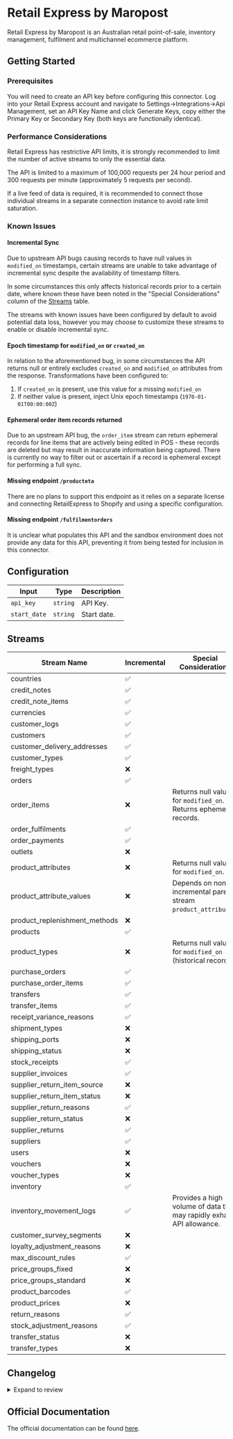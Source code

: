 # Retail Express by Maropost
Retail Express by Maropost is an Australian retail point-of-sale, inventory management, fulfilment and multichannel ecommerce platform.

## Getting Started

### Prerequisites
You will need to create an API key before configuring this connector. Log into your Retail Express account and navigate to Settings→Integrations→Api Management, set an API Key Name and click Generate Keys, copy either the Primary Key or Secondary Key (both keys are functionally identical).

### Performance Considerations
Retail Express has restrictive API limits, it is strongly recommended to limit the number of active streams to only the essential data.

The API is limited to a maximum of 100,000 requests per 24 hour period and 300 requests per minute (approximately 5 requests per second).

If a live feed of data is required, it is recommended to connect those individual streams in a separate connection instance to avoid rate limit saturation.

### Known Issues

#### Incremental Sync
Due to upstream API bugs causing records to have null values in `modified_on` timestamps, certain streams are unable to take advantage of incremental sync despite the availability of timestamp filters. 

In some circumstances this only affects historical records prior to a certain date, where known these have been noted in the "Special Considerations" column of the [Streams](#Streams) table.

The streams with known issues have been configured by default to avoid potential data loss, however you may choose to customize these streams to enable or disable incremental sync.

#### Epoch timestamp for `modified_on` or `created_on`
In relation to the aforementioned bug, in some circumstances the API returns null or entirely excludes `created_on` and `modified_on` attributes from the response. Transformations have been configured to:

1. If `created_on` is present, use this value for a missing `modified_on`
2. If neither value is present, inject Unix epoch timestamps (`1970-01-01T00:00:00Z`)

#### Ephemeral order item records returned
Due to an upstream API bug, the `order_item` stream can return ephemeral records for line items that are actively being edited in POS - these records are deleted but may result in inaccurate information being captured. There is currently no way to filter out or ascertain if a record is ephemeral except for performing a full sync.

#### Missing endpoint `/producteta`
There are no plans to support this endpoint as it relies on a separate license and connecting RetailExpress to Shopify and using a specific configuration.

#### Missing endpoint `/fulfilmentorders`
It is unclear what populates this API and the sandbox environment does not provide any data for this API, preventing it from being tested for inclusion in this connector.

## Configuration

| Input | Type | Description |
|-------|------|-------------|
| `api_key` | `string` | API Key.  |
| `start_date` | `string` | Start date.  |

## Streams
| Stream Name | Incremental | Special Considerations |
|-------------|-------------|------------------------|
| countries |  ✅  |
| credit_notes |  ✅  |
| credit_note_items |  ✅  |
| currencies |  ✅  |
| customer_logs |  ✅  |
| customers |  ✅  |
| customer_delivery_addresses |  ✅  |
| customer_types |  ✅  |
| freight_types |  ❌  |
| orders |  ✅  |
| order_items |  ❌  | Returns null values for `modified_on`. Returns ephemeral records.
| order_fulfilments |  ✅  |
| order_payments |  ✅  |
| outlets |  ❌  |
| product_attributes |  ❌  | Returns null values for `modified_on`.
| product_attribute_values |  ❌  | Depends on non-incremental parent stream `product_attributes`.
| product_replenishment_methods |  ❌  |
| products |  ✅  |
| product_types |  ❌  | Returns null values for `modified_on` (historical records).
| purchase_orders |  ✅  |
| purchase_order_items |  ✅  |
| transfers |  ✅  |
| transfer_items |  ✅  |
| receipt_variance_reasons |  ✅  |
| shipment_types |  ❌  |
| shipping_ports |  ❌  |
| shipping_status |  ❌  |
| stock_receipts |  ✅  |
| supplier_invoices |  ✅  |
| supplier_return_item_source |  ❌  |
| supplier_return_item_status |  ❌  |
| supplier_return_reasons |  ✅  |
| supplier_return_status |  ❌  |
| supplier_returns |  ✅  |
| suppliers |  ✅  |
| users |  ❌  |
| vouchers |  ❌  |
| voucher_types |  ❌  |
| inventory |  ✅  |
| inventory_movement_logs |  ✅  | Provides a high volume of data that may rapidly exhaust API allowance.
| customer_survey_segments |  ❌  |
| loyalty_adjustment_reasons |  ❌  |
| max_discount_rules |  ✅  |
| price_groups_fixed |  ❌  |
| price_groups_standard |  ❌  |
| product_barcodes |  ✅  |
| product_prices |  ❌  |
| return_reasons |  ✅  |
| stock_adjustment_reasons |  ✅  |
| transfer_status |  ❌  |
| transfer_types |  ❌  |

## Changelog

<details>
  <summary>Expand to review</summary>

| Version          | Date              | Pull Request | Subject        |
|------------------|-------------------|--------------|----------------|
| 0.0.1 | 2025-01-17 | | Initial release by [@GamesmenJordan](https://github.com/GamesmenJordan) via Connector Builder |

</details>

## Official Documentation
The official documentation can be found [here](https://developer.retailexpress.com.au/getting-started).